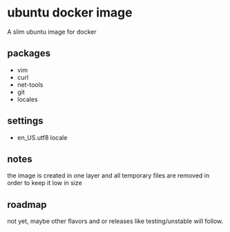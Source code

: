 ubuntu docker image
=============================

A slim ubuntu image for docker

packages
-----------------------------

* vim
* curl
* net-tools
* git
* locales

settings
-----------------------------

* en_US.utf8 locale


notes
----------------------------

the image is created in one layer and all temporary files are removed in order to keep it 
low in size

roadmap
----------------------------

not yet, maybe other flavors and or releases like testing/unstable will follow.
